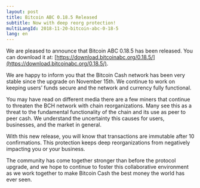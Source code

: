 ```yaml
---
layout: post
title: Bitcoin ABC 0.18.5 Released
subtitle: Now with deep reorg protection!
multiLangId: 2018-11-20-bitcoin-abc-0-18-5
lang: en
---
```


We are pleased to announce that Bitcoin ABC 0.18.5 has been released. You can download it at:
[https://download.bitcoinabc.org/0.18.5/](https://download.bitcoinabc.org/0.18.5/).

We are happy to inform you that the Bitcoin Cash network has been very stable since the upgrade on November 15th.
We continue to work on keeping users’ funds secure and the network and currency fully functional.

You may have read on different media there are a few miners that continue to threaten the BCH network with chain reorganizations.
Many see this as a threat to the fundamental functionality of the chain and its use as peer to peer cash.
We understand the uncertainty this causes for users, businesses, and the market in general.

With this new release, you will know that transactions are immutable after 10 confirmations.
This protection keeps deep reorganizations from negatively impacting you or your business.

The community has come together stronger than before the protocol upgrade,
and we hope to continue to foster this collaborative environment as we work together
to make Bitcoin Cash the best money the world has ever seen.
